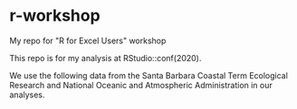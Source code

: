 # r-workshop
My repo for "R for Excel Users" workshop

This repo is for my analysis at RStudio::conf(2020).

We use the following data from the Santa Barbara Coastal Term Ecological Research and National  Oceanic and Atmospheric Administration in our analyses.